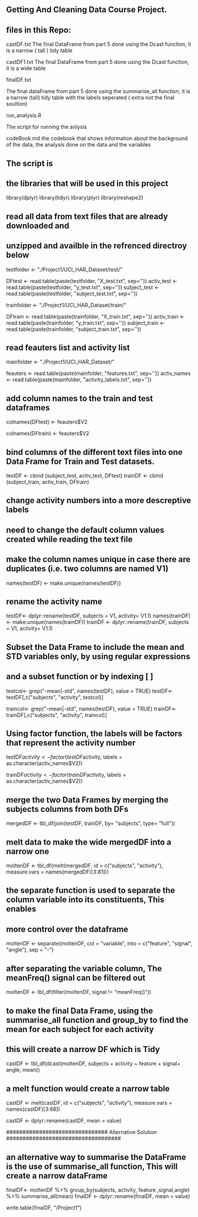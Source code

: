  
 ## Getting And Cleaning Data Course Project. 
 
## files in this Repo: 

castDF.txt
The final DataFrame from part 5 done using the Dcast function, it is a narrow ( tall ) tidy table

castDF1.txt
The final DataFrame from  part 5 done using the Dcast function, it is a wide table 

finalDF.txt

The final dataFrame from part 5 done using the summarise_all function, it is a narrow (tall) tidy table with the labels seperated ( extra not the final soultion)



run_analysis.R

The script for running the anlysis

codeBook.md
the codebook that shows information about the background of the data, the analysis done on the data and the variables

## The script is 

 
 ## the libraries that will be used in this project

library(dplyr)
library(tidyr)
library(plyr)
library(reshape2)


## read all data from text files that are already downloaded and 
## unzipped and availble in the refrenced directroy below


testfolder <- "./Project1/UCI_HAR_Dataset/test/"

DFtest <-  read.table(paste(testfolder, "X_test.txt", sep=''))
activ_test <-  read.table(paste(testfolder, "y_test.txt", sep=''))
subject_test <-  read.table(paste(testfolder, "subject_test.txt", sep=''))

trainfolder <- "./Project1/UCI_HAR_Dataset/train/"

DFtrain <-  read.table(paste(trainfolder, "X_train.txt", sep=''))
activ_train <-  read.table(paste(trainfolder, "y_train.txt", sep=''))
subject_train <-  read.table(paste(trainfolder, "subject_train.txt", sep=''))

## read feauters list and activity list

mainfolder <- "./Project1/UCI_HAR_Dataset/"

feauters <-  read.table(paste(mainfolder, "features.txt", sep=''))
activ_names <-  read.table(paste(mainfolder, "activity_labels.txt", sep=''))
## add column names to the train and test dataframes

colnames(DFtest) <- feauters$V2

colnames(DFtrain) <- feauters$V2

 




## bind columns of the different text files into one Data Frame for Train and Test datasets. 
testDF <- cbind (subject_test, activ_test, DFtest)
trainDF <- cbind (subject_train, activ_train, DFtrain)
## change activity numbers into a more descreptive labels

## need to change the default column values created while reading the text file

## make the column names unique in case there are duplicates (i.e. two columns are named  V1)
names(testDF) <- make.unique(names(testDF))
## rename the activity name
testDF<- dplyr::rename(testDF, subjects = V1, activity= V1.1)
names(trainDF) <- make.unique(names(trainDF))
trainDF <- dplyr::rename(trainDF, subjects = V1, activity= V1.1)
## Subset the Data Frame to include the mean and STD variables only, by using regular expressions
## and a subset function or by indexing [ ] 
testcol<- grep("-mean|-std", names(testDF), value = TRUE)
testDF<- testDF[,c("subjects", "activity", testcol)]

traincol<- grep("-mean|-std", names(testDF), value = TRUE)
trainDF<- trainDF[,c("subjects", "activity", traincol)]

## Using factor function, the labels will be factors that represent the activity number


testDF$activity <- factor(testDF$activity, labels = as.character(activ_names$V2))

trainDF$activity <- factor(trainDF$activity, labels = as.character(activ_names$V2))


## merge the two Data Frames by merging the subjects columns from both DFs

mergedDF <- tbl_df(join(testDF, trainDF, by=  "subjects", type= "full"))

## melt data to make the wide mergedDF into a narrow one

moltenDF <- tbl_df(melt(mergedDF, id = c("subjects", "activity"),  measure.vars = names(mergedDF)[3:81]))

## the separate function is used to separate the column variable into its constituents, This enables
## more control over the dataframe
moltenDF <- separate(moltenDF, col = "variable", into = c("feature", "signal", "angle"), sep = "-") 

## after separating the variable column, The meanFreq() signal can be filtered out

moltenDF <- tbl_df(filter(moltenDF, signal != "meanFreq()"))


## to make the final Data Frame, using the summarise_all function and group_by to find the mean for each subject for each activity
## this will create a narrow DF which is Tidy 


castDF <- tbl_df(dcast(moltenDF,  subjects + activity ~ feature + signal+ angle, mean))


##  a melt function would create a  narrow table

castDF <- melt(castDF, id = c("subjects", "activity"),  measure.vars = names(castDF)[3:68])


castDF <- dplyr::rename(castDF, mean = value)


############################### Alternative Solution   ###################################
## an alternative way to summarise the DataFrame is the use of summarise_all function, This will create a narrow dataFrame
finalDF<- moltenDF %>% group_by(subjects, activity, feature ,signal,angle) %>% summarise_all(mean)
finalDF <- dplyr::rename(finalDF, mean = value)

write.table(finalDF, "/Project1")





